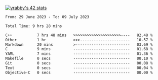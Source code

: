 
[![yrabby's 42 stats](https://badge42.vercel.app/api/v2/cljfd5ku6003508mg283uc00s/stats?cursusId=21&coalitionId=64)](https://github.com/JaeSeoKim/badge42)

<!--START_SECTION:waka-->

```txt
From: 29 June 2023 - To: 09 July 2023

Total Time: 9 hrs 28 mins

C++           7 hrs 48 mins   >>>>>>>>>>>>>>>>>>>>>----   82.48 %
Other         1 hr            >>>----------------------   10.57 %
Markdown      20 mins         >------------------------   03.69 %
C             9 mins          -------------------------   01.68 %
YAML          7 mins          -------------------------   01.36 %
Makefile      0 secs          -------------------------   00.10 %
Git           0 secs          -------------------------   00.08 %
Text          0 secs          -------------------------   00.04 %
Objective-C   0 secs          -------------------------   00.00 %
```

<!--END_SECTION:waka-->